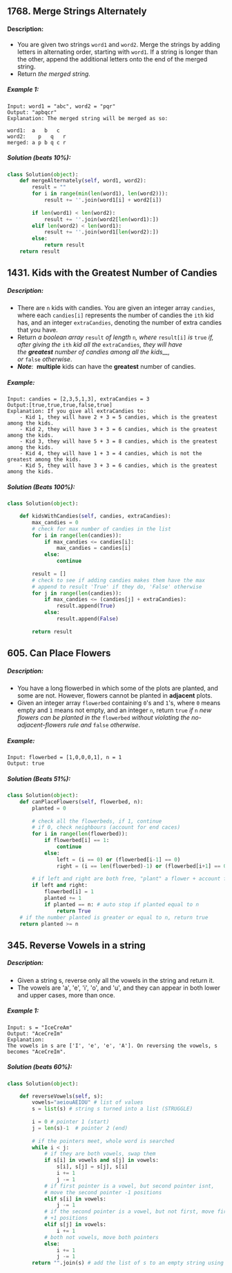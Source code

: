 ## 1768. Merge Strings Alternately 

#### Description:
- You are given two strings `word1` and `word2`. Merge the strings by adding letters in alternating order, starting with `word1`. If a string is longer than the other, append the additional letters onto the end of the merged string.
- Return _the merged string._

##### Example 1:
```
Input: word1 = "abc", word2 = "pqr"
Output: "apbqcr"
Explanation: The merged string will be merged as so:

word1:  a   b   c
word2:    p   q   r
merged: a p b q c r
```

##### Solution (beats 10%):
```python
class Solution(object):
	def mergeAlternately(self, word1, word2):
		result = ""
		for i in range(min(len(word1), len(word2))):
			result += ''.join(word1[i] + word2[i])
		
		if len(word1) < len(word2):
			result += ''.join(word2[len(word1):])
		elif len(word2) < len(word1):
			result += ''.join(word1[len(word2):])
		else:
			return result
	return result
```

## 1431. Kids with the Greatest Number of Candies

##### Description:
- There are `n` kids with candies. You are given an integer array `candies`, where each `candies[i]` represents the number of candies the `ith` kid has, and an integer `extraCandies`, denoting the number of extra candies that you have.
- Return _a boolean array_ `result` _of length_ `n`_, where_ `result[i]` _is_ `true` _if, after giving the_ `ith` _kid all the_ `extraCandies`_, they will have the **greatest** number of candies among all the kids__, or_ `false` _otherwise_.
- ***Note***:  **multiple** kids can have the **greatest** number of candies.

##### Example:
```
Input: candies = [2,3,5,1,3], extraCandies = 3
Output:[true,true,true,false,true] 
Explanation: If you give all extraCandies to:
	- Kid 1, they will have 2 + 3 = 5 candies, which is the greatest among the kids.
	- Kid 2, they will have 3 + 3 = 6 candies, which is the greatest among the kids.
	- Kid 3, they will have 5 + 3 = 8 candies, which is the greatest among the kids.
	- Kid 4, they will have 1 + 3 = 4 candies, which is not the greatest among the kids.
	- Kid 5, they will have 3 + 3 = 6 candies, which is the greatest among the kids.
```

##### Solution (Beats 100%):
```python
class Solution(object):

	def kidsWithCandies(self, candies, extraCandies):
		max_candies = 0
		# check for max number of candies in the list
		for i in range(len(candies)):
			if max_candies <= candies[i]:
				max_candies = candies[i]
			else:
				continue
		
		result = []
		# check to see if adding candies makes them have the max
		# append to result 'True' if they do, 'False' otherwise
		for j in range(len(candies)):
			if max_candies <= (candies[j] + extraCandies):
				result.append(True)
			else:
				result.append(False)
		
		return result
```

## 605. Can Place Flowers

##### Description:
- You have a long flowerbed in which some of the plots are planted, and some are not. However, flowers cannot be planted in **adjacent** plots.
- Given an integer array `flowerbed` containing `0`'s and `1`'s, where `0` means empty and `1` means not empty, and an integer `n`, return `true` _if_ `n` _new flowers can be planted in the_ `flowerbed` _without violating the no-adjacent-flowers rule and_ `false` _otherwise_.

##### Example:
```
Input: flowerbed = [1,0,0,0,1], n = 1
Output: true
```

##### Solution (Beats 51%):
```python
class Solution(object):
	def canPlaceFlowers(self, flowerbed, n):
		planted = 0
		
		# check all the flowerbeds, if 1, continue
		# if 0, check neighbours (account for end caces)
		for i in range(len(flowerbed)):
			if flowerbed[i] == 1:
				continue
			else:
				left = (i == 0) or (flowerbed[i-1] == 0)
				right = (i == len(flowerbed)-1) or (flowerbed[i+1] == 0)
				
		# if left and right are both free, "plant" a flower + account for it	 
		if left and right:
			flowerbed[i] = 1
			planted += 1
			if planted == n: # auto stop if planted equal to n
				return True 
	# if the number planted is greater or equal to n, return true			 
	return planted >= n
```
## 345. Reverse Vowels in a string
##### Description: 
- Given a string s, reverse only all the vowels in the string and return it.
-  The vowels are 'a', 'e', 'i', 'o', and 'u', and they can appear in both lower and upper cases, more than once.

##### Example 1:
```
Input: s = "IceCreAm"
Output: "AceCreIm"
Explanation:
The vowels in s are ['I', 'e', 'e', 'A']. On reversing the vowels, s becomes "AceCreIm".
```

##### Solution (beats 60%):
```python
class Solution(object):

	def reverseVowels(self, s):
		vowels="aeiouAEIOU" # list of values
		s = list(s) # string s turned into a list (STRUGGLE)
		
		i = 0 # pointer 1 (start)
		j = len(s)-1  # pointer 2 (end)
		
		# if the pointers meet, whole word is searched
		while i < j:
			# if they are both vowels, swap them
			if s[i] in vowels and s[j] in vowels:
				s[i], s[j] = s[j], s[i]
				i += 1
				j -= 1
			# if first pointer is a vowel, but second pointer isnt, 
			# move the second pointer -1 positions
			elif s[i] in vowels:
				j -= 1
			# if the second pointer is a vowel, but not first, move first pointer
			# +1 positions
			elif s[j] in vowels:
				i += 1
			# both not vowels, move both pointers
			else:
				i += 1
				j -= 1
		return "".join(s) # add the list of s to an empty string using join
```

